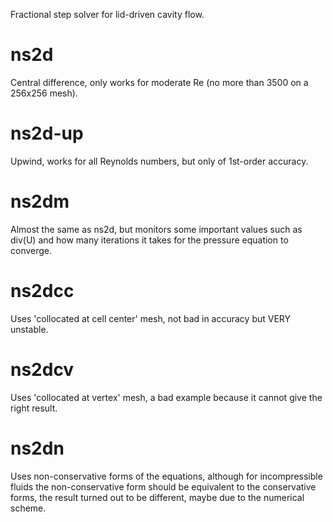 Fractional step solver for lid-driven cavity flow.
# ns2d
Central difference, only works for moderate Re (no more than 3500 on a 256x256 mesh).
# ns2d-up
Upwind, works for all Reynolds numbers, but only of 1st-order accuracy.
# ns2dm
Almost the same as ns2d, but monitors some important values such as div(U) and how many iterations it takes for the pressure equation to converge.
# ns2dcc
Uses 'collocated at cell center' mesh, not bad in accuracy but VERY unstable.
# ns2dcv
Uses 'collocated at vertex' mesh, a bad example because it cannot give the right result.
# ns2dn
Uses non-conservative forms of the equations, although for incompressible fluids the non-conservative form should be equivalent to the conservative forms, the result turned out to be different, maybe due to the numerical scheme.

